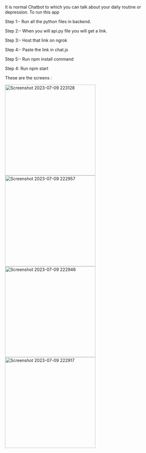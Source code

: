 It is normal Chatbot to which you can talk about your daily routine or depression. To run this app

Step 1:- Run all the python files in backend.

Step 2:- When you will api.py file you will get a link.

Step 3:- Host that link on ngrok

Step 4:- Paste the link in chat.js

Step 5:- Run npm install command

Step 4: Run npm start

These are the screens : 

<img src="https://github.com/richab246/Chatbot/assets/79681567/a520ed99-b7ce-40f6-b11e-0503b657059d" alt="Screenshot 2023-07-09 223128" width="300"/>
<img src="https://github.com/richab246/Chatbot/assets/79681567/c6322763-5b11-4467-b992-cfc02b1d02a3" alt="Screenshot 2023-07-09 222957" width="300"/>

<img src="https://github.com/richab246/Chatbot/assets/79681567/2d21219f-2f11-4783-90a1-d51c9332c004" alt="Screenshot 2023-07-09 222946" width="300"/>

<img src="https://github.com/richab246/Chatbot/assets/79681567/ec7cfee2-2b03-40fd-b53f-051e47203a1f" alt="Screenshot 2023-07-09 222917" width="300"/>


